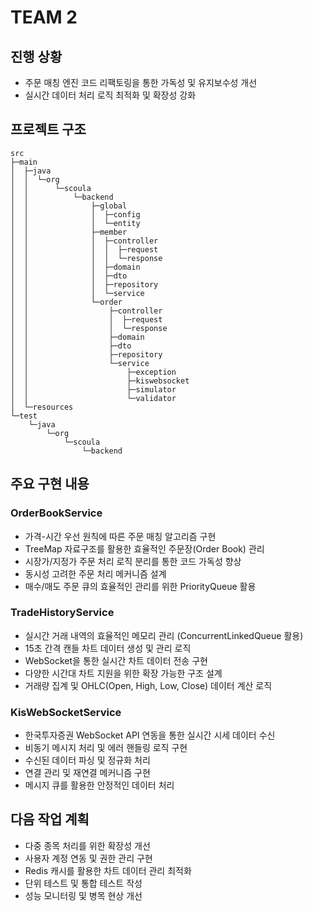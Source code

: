 # TEAM 2

## 진행 상황
- 주문 매칭 엔진 코드 리팩토링을 통한 가독성 및 유지보수성 개선
- 실시간 데이터 처리 로직 최적화 및 확장성 강화


## 프로젝트 구조
```
src
├─main
│  ├─java
│  │  └─org
│  │      └─scoula
│  │          └─backend
│  │              ├─global
│  │              │  ├─config
│  │              │  └─entity
│  │              ├─member
│  │              │  ├─controller
│  │              │  │  ├─request
│  │              │  │  └─response
│  │              │  ├─domain
│  │              │  ├─dto
│  │              │  ├─repository
│  │              │  └─service
│  │              └─order
│  │                  ├─controller
│  │                  │  ├─request
│  │                  │  └─response
│  │                  ├─domain
│  │                  ├─dto
│  │                  ├─repository
│  │                  └─service
│  │                      ├─exception
│  │                      ├─kiswebsocket
│  │                      ├─simulator
│  │                      └─validator
│  └─resources
└─test
    └─java
        └─org
            └─scoula
                └─backend
```

## 주요 구현 내용

### OrderBookService
- 가격-시간 우선 원칙에 따른 주문 매칭 알고리즘 구현
- TreeMap 자료구조를 활용한 효율적인 주문장(Order Book) 관리
- 시장가/지정가 주문 처리 로직 분리를 통한 코드 가독성 향상
- 동시성 고려한 주문 처리 메커니즘 설계
- 매수/매도 주문 큐의 효율적인 관리를 위한 PriorityQueue 활용

### TradeHistoryService
- 실시간 거래 내역의 효율적인 메모리 관리 (ConcurrentLinkedQueue 활용)
- 15초 간격 캔들 차트 데이터 생성 및 관리 로직
- WebSocket을 통한 실시간 차트 데이터 전송 구현
- 다양한 시간대 차트 지원을 위한 확장 가능한 구조 설계
- 거래량 집계 및 OHLC(Open, High, Low, Close) 데이터 계산 로직

### KisWebSocketService
- 한국투자증권 WebSocket API 연동을 통한 실시간 시세 데이터 수신
- 비동기 메시지 처리 및 에러 핸들링 로직 구현
- 수신된 데이터 파싱 및 정규화 처리
- 연결 관리 및 재연결 메커니즘 구현
- 메시지 큐를 활용한 안정적인 데이터 처리

## 다음 작업 계획
- 다중 종목 처리를 위한 확장성 개선
- 사용자 계정 연동 및 권한 관리 구현
- Redis 캐시를 활용한 차트 데이터 관리 최적화
- 단위 테스트 및 통합 테스트 작성
- 성능 모니터링 및 병목 현상 개선
